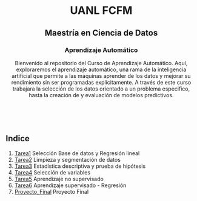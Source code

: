 <div align="center">

# UANL FCFM

## Maestría en Ciencia de Datos

### Aprendizaje Automático

Bienvenido al repositorio del Curso de Aprendizaje Automático. Aquí, exploraremos el aprendizaje automático, una rama de la inteligencia artificial que permite a las máquinas aprender de los datos y mejorar su rendimiento sin ser programadas explícitamente. A través de este curso trabajara la selección de los datos orientado a un problema especifico, hasta la creación de y evaluación de modelos predictivos.

</div>

<br>
<br>
<br>   

## Indice

1. [Tarea1](https://github.com/xDiegoCruz15/AprendizajeAutom/blob/master/Tarea1.ipynb) Selección Base de datos y Regresión lineal
2. [Tarea2](https://github.com/xDiegoCruz15/AprendizajeAutom/blob/master/Tarea2.ipynb) Limpieza y segmentación de datos
3. [Tarea3](https://github.com/xDiegoCruz15/AprendizajeAutom/blob/master/Tarea3.ipynb) Estadística descriptiva y prueba de hipótesis
4. [Tarea4](https://github.com/xDiegoCruz15/AprendizajeAutom/blob/master/tarea4.ipynb) Selección de variables
5. [Tarea5](https://github.com/xDiegoCruz15/AprendizajeAutom/tree/master/Tarea5) Aprendizaje no supervisado
6. [Tarea6](https://github.com/xDiegoCruz15/AprendizajeAutom/tree/master/Tarea6) Aprendizaje supervisado - Regresión
7. [Proyecto_Final](https://github.com/xDiegoCruz15/AprendizajeAutom/tree/master/Proyecto) Proyecto Final
   